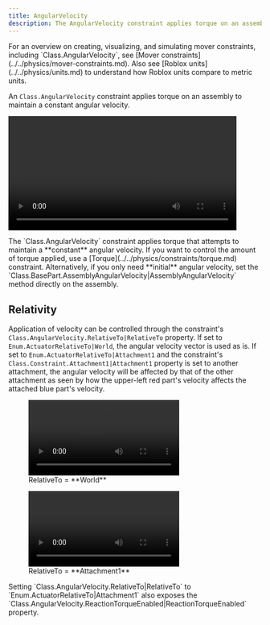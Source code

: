 ```yaml
---
title: AngularVelocity
description: The AngularVelocity constraint applies torque on an assembly to maintain a constant angular velocity.
---
```


<Alert severity="info">
For an overview on creating, visualizing, and simulating mover constraints, including `Class.AngularVelocity`, see [Mover constraints](../../physics/mover-constraints.md). Also see [Roblox&nbsp;units](../../physics/units.md) to understand how Roblox units compare to metric units.
</Alert>

An `Class.AngularVelocity` constraint applies torque on an assembly to maintain a constant angular velocity.

<video controls src="../../assets/physics/constraints/AngularVelocity-Demo.mp4" width="90%" alt="Demo video of AngularVelocity constraint"></video>

<Alert severity="warning">
The `Class.AngularVelocity` constraint applies torque that attempts to maintain a **constant** angular velocity. If you want to control the amount of torque applied, use a [Torque](../../physics/constraints/torque.md) constraint. Alternatively, if you only need **initial** angular velocity, set the `Class.BasePart.AssemblyAngularVelocity|AssemblyAngularVelocity` method directly on the assembly.
</Alert>

## Relativity

Application of velocity can be controlled through the constraint's `Class.AngularVelocity.RelativeTo|RelativeTo` property. If set to `Enum.ActuatorRelativeTo|World`, the angular velocity vector is used as is. If set to `Enum.ActuatorRelativeTo|Attachment1` and the constraint's `Class.Constraint.Attachment1|Attachment1` property is set to another attachment, the angular velocity will be affected by that of the other attachment as seen by how the upper-left red part's velocity affects the attached blue part's velocity.

<GridContainer numColumns="2">
  <figure>
    <video controls src="../../assets/physics/constraints/AngularVelocity-RelativeTo-World.mp4" alt="Video showing relative behavior set to world space"></video>
    <figcaption>RelativeTo = **World**</figcaption>
  </figure>
  <figure>
    <video controls src="../../assets/physics/constraints/AngularVelocity-RelativeTo-Attachment1.mp4" alt="Video showing relative behavior set to Attachment1"></video>
    <figcaption>RelativeTo = **Attachment1**</figcaption>
  </figure>
</GridContainer>

<Alert severity="info">
Setting `Class.AngularVelocity.RelativeTo|RelativeTo` to `Enum.ActuatorRelativeTo|Attachment1` also exposes the `Class.AngularVelocity.ReactionTorqueEnabled|ReactionTorqueEnabled` property.
</Alert>
